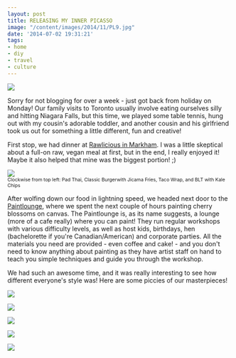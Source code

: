 ```yaml
---
layout: post
title: RELEASING MY INNER PICASSO
image: "/content/images/2014/11/PL9.jpg"
date: '2014-07-02 19:31:21'
tags:
- home
- diy
- travel
- culture
---
```


![](/content/images/2014/Jul/PL9.jpg)

Sorry for not blogging for over a week - just got back from holiday on Monday! Our family visits to Toronto usually involve eating ourselves silly and hitting Niagara Falls, but this time, we played some table tennis, hung out with my cousin's adorable toddler, and another cousin and his girlfriend took us out for something a little different, fun and creative!

First stop, we had dinner at <a href="http://rawlicious.ca/" target="_blank">Rawlicious in Markham</a>. I was a little skeptical about a full-on raw, vegan meal at first, but in the end, I really enjoyed it! Maybe it also helped that mine was the biggest portion! ;) 

<img src="/content/images/2014/Jul/Food-1.png"/><span style="display:block; text-align: left; margin:0; padding: 0; font-size:8pt;"> Clockwise from top left: Pad Thai, Classic Burgerwith Jicama Fries, Taco Wrap, and BLT with Kale Chips

After wolfing down our food in lightning speed, we headed next door to the <a href="http://www.paintlounge.ca/" target="_blank">Paintlounge</a>, where we spent the next couple of hours painting cherry blossoms on canvas. The Paintlounge is, as its name suggests, a lounge (more of a cafe really) where you can paint! They run regular workshops with various difficulty levels, as well as host kids, birthdays, hen (bachelorette if you're Canadian/American) and corporate parties. All the materials you need are provided - even coffee and cake! - and you don't need to know anything about painting as they have artist staff on hand to teach you simple techniques and guide you through the workshop.

We had such an awesome time, and it was really interesting to see how different everyone's style was! Here are some piccies of our masterpieces!

![](/content/images/2014/Jul/PL14.jpg)

![](/content/images/2014/Jul/Collage2.png)

![](/content/images/2014/Jul/Collage3.png)

![](/content/images/2014/Jul/Collage4.png)

![](/content/images/2014/Jul/PL3.jpg)
